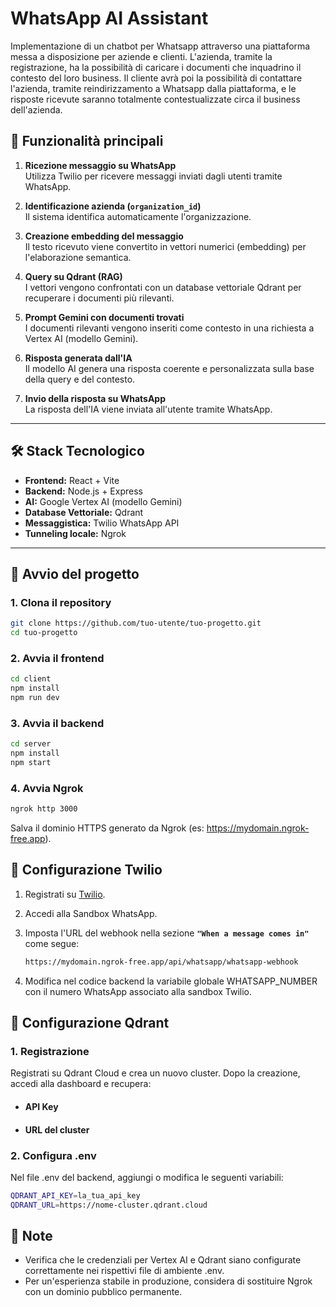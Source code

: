 # WhatsApp AI Assistant

Implementazione di un chatbot per Whatsapp attraverso una piattaforma messa a disposizione per aziende e clienti. L'azienda, tramite la registrazione, ha la possibilità di caricare i documenti che inquadrino il contesto del loro business. Il cliente avrà poi la possibilità di contattare l'azienda, tramite reindirizzamento a Whatsapp dalla piattaforma, e le risposte ricevute saranno totalmente contestualizzate circa il business dell'azienda. 

## 🧠 Funzionalità principali

1. **Ricezione messaggio su WhatsApp**  
   Utilizza Twilio per ricevere messaggi inviati dagli utenti tramite WhatsApp.

2. **Identificazione azienda (`organization_id`)**  
   Il sistema identifica automaticamente l'organizzazione.

3. **Creazione embedding del messaggio**  
   Il testo ricevuto viene convertito in vettori numerici (embedding) per l'elaborazione semantica.

4. **Query su Qdrant (RAG)**  
   I vettori vengono confrontati con un database vettoriale Qdrant per recuperare i documenti più rilevanti.

5. **Prompt Gemini con documenti trovati**  
   I documenti rilevanti vengono inseriti come contesto in una richiesta a Vertex AI (modello Gemini).

6. **Risposta generata dall'IA**  
   Il modello AI genera una risposta coerente e personalizzata sulla base della query e del contesto.

7. **Invio della risposta su WhatsApp**  
   La risposta dell'IA viene inviata all'utente tramite WhatsApp.

---

## 🛠️ Stack Tecnologico

- **Frontend:** React + Vite  
- **Backend:** Node.js + Express  
- **AI:** Google Vertex AI (modello Gemini)  
- **Database Vettoriale:** Qdrant  
- **Messaggistica:** Twilio WhatsApp API  
- **Tunneling locale:** Ngrok

---

## 🚀 Avvio del progetto

### 1. Clona il repository

```bash
git clone https://github.com/tuo-utente/tuo-progetto.git
cd tuo-progetto
```

### 2. Avvia il frontend

```bash
cd client
npm install
npm run dev
```

### 3. Avvia il backend

```bash
cd server
npm install
npm start
```

### 4. Avvia Ngrok

```bash
ngrok http 3000
```
Salva il dominio HTTPS generato da Ngrok (es: https://mydomain.ngrok-free.app).

## 📲 Configurazione Twilio

1.  Registrati su [Twilio](https://www.twilio.com/).
2. Accedi alla Sandbox WhatsApp. 

3. Imposta l'URL del webhook nella sezione **`"When a message comes in"`** come segue:
   ```bash
   https://mydomain.ngrok-free.app/api/whatsapp/whatsapp-webhook
   ```
4. Modifica nel codice backend la variabile globale WHATSAPP_NUMBER con il numero WhatsApp associato alla sandbox Twilio.

## 🧩 Configurazione Qdrant
### 1. Registrazione
Registrati su Qdrant Cloud e crea un nuovo cluster. Dopo la creazione, accedi alla dashboard e recupera:
- #### API Key
- #### URL del cluster

### 2. Configura .env
Nel file .env del backend, aggiungi o modifica le seguenti variabili:

```bash
QDRANT_API_KEY=la_tua_api_key
QDRANT_URL=https://nome-cluster.qdrant.cloud
```

## 📌 Note
- Verifica che le credenziali per Vertex AI e Qdrant siano configurate correttamente nei rispettivi file di ambiente .env.
- Per un'esperienza stabile in produzione, considera di sostituire Ngrok con un dominio pubblico permanente.

